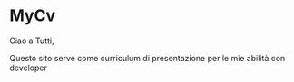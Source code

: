 # MyCv

Ciao a Tutti,

Questo sito serve come curriculum di presentazione per le mie abilità con developer
